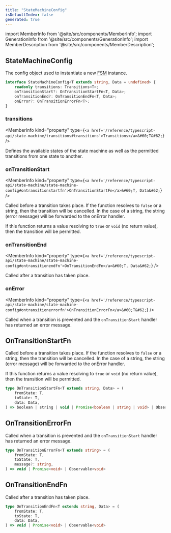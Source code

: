```yaml
---
title: "StateMachineConfig"
isDefaultIndex: false
generated: true
---
```

<!-- This file was generated from the Vendure source. Do not modify. Instead, re-run the "docs:build" script -->
import MemberInfo from '@site/src/components/MemberInfo';
import GenerationInfo from '@site/src/components/GenerationInfo';
import MemberDescription from '@site/src/components/MemberDescription';


## StateMachineConfig

<GenerationInfo sourceFile="packages/core/src/common/finite-state-machine/types.ts" sourceLine="89" packageName="@bb-vendure/core" />

The config object used to instantiate a new <a href='/reference/typescript-api/state-machine/fsm#fsm'>FSM</a> instance.

```ts title="Signature"
interface StateMachineConfig<T extends string, Data = undefined> {
    readonly transitions: Transitions<T>;
    onTransitionStart?: OnTransitionStartFn<T, Data>;
    onTransitionEnd?: OnTransitionEndFn<T, Data>;
    onError?: OnTransitionErrorFn<T>;
}
```

<div className="members-wrapper">

### transitions

<MemberInfo kind="property" type={`<a href='/reference/typescript-api/state-machine/transitions#transitions'>Transitions</a>&#60;T&#62;`}   />

Defines the available states of the state machine as well as the permitted
transitions from one state to another.
### onTransitionStart

<MemberInfo kind="property" type={`<a href='/reference/typescript-api/state-machine/state-machine-config#ontransitionstartfn'>OnTransitionStartFn</a>&#60;T, Data&#62;`}   />

Called before a transition takes place. If the function resolves to `false` or a string, then the transition
will be cancelled. In the case of a string, the string (error message) will be forwarded to the onError handler.

If this function returns a value resolving to `true` or `void` (no return value), then the transition
will be permitted.
### onTransitionEnd

<MemberInfo kind="property" type={`<a href='/reference/typescript-api/state-machine/state-machine-config#ontransitionendfn'>OnTransitionEndFn</a>&#60;T, Data&#62;`}   />

Called after a transition has taken place.
### onError

<MemberInfo kind="property" type={`<a href='/reference/typescript-api/state-machine/state-machine-config#ontransitionerrorfn'>OnTransitionErrorFn</a>&#60;T&#62;`}   />

Called when a transition is prevented and the `onTransitionStart` handler has returned an
error message.


</div>


## OnTransitionStartFn

<GenerationInfo sourceFile="packages/core/src/common/finite-state-machine/types.ts" sourceLine="48" packageName="@bb-vendure/core" />

Called before a transition takes place. If the function resolves to `false` or a string, then the transition
will be cancelled. In the case of a string, the string (error message) will be forwarded to the onError handler.

If this function returns a value resolving to `true` or `void` (no return value), then the transition
will be permitted.

```ts title="Signature"
type OnTransitionStartFn<T extends string, Data> = (
    fromState: T,
    toState: T,
    data: Data,
) => boolean | string | void | Promise<boolean | string | void> | Observable<boolean | string | void>
```


## OnTransitionErrorFn

<GenerationInfo sourceFile="packages/core/src/common/finite-state-machine/types.ts" sourceLine="62" packageName="@bb-vendure/core" />

Called when a transition is prevented and the `onTransitionStart` handler has returned an
error message.

```ts title="Signature"
type OnTransitionErrorFn<T extends string> = (
    fromState: T,
    toState: T,
    message?: string,
) => void | Promise<void> | Observable<void>
```


## OnTransitionEndFn

<GenerationInfo sourceFile="packages/core/src/common/finite-state-machine/types.ts" sourceLine="75" packageName="@bb-vendure/core" />

Called after a transition has taken place.

```ts title="Signature"
type OnTransitionEndFn<T extends string, Data> = (
    fromState: T,
    toState: T,
    data: Data,
) => void | Promise<void> | Observable<void>
```
